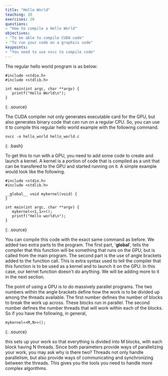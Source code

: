 ```yaml
---
title: "Hello World"
teaching: 20
exercises: 20
questions:
- "How to compile a Hello World"
objectives:
- "To be able to compile CUDA code"
- "To run your code on a graphics code"
keypoints:
- "You need to use nvcc to compile code"
---
```


The regular hello world program is as below:

~~~
#include <stdio.h>
#include <stdlib.h>

int main(int argc, char **argv) {
   printf("Hello World\n");
}
~~~
{: .source}

The CUDA compiler not only generates executable card for the GPU, but also generates binary code that can run on a regular CPU. So, you can use it to compile this regular hello world example with the following command.

~~~
nvcc -o hello_world hello_world.c
~~~
{: .bash}

To get this to run with a GPU, you need to add some code to create and launch a kernel. A kernel is a portion of code that is compiled as a unit that can be transfered to the GPU and started running on it. A simple example would look like the following.

~~~
#include <stdio.h>
#include <stdlib.h>

__global__ void mykernel(void) {
}

int main(int argc, char **argv) {
   mykernel<<1,1>>();
   printf("Hello world\n");
}
~~~
{: .source}

You can compile this code with the exact same command as before. We added two extra parts to the program. The first part, '__global__', tells the compiler that this function will be something that runs on the GPU, but is called from the main program. The second part is the use of angle brackets added to the function call. This is extra syntax used to tell the compiler that this function is to be used as a kernel and to launch it on the GPU. In this case, our kernel function doesn't do anything. We will be adding more to it in the next section.

The point of using a GPU is to do massively parallel programs. The two numbers within the angle brackets define how the work is to be divided up among the threads available. The first number defines the number of blocks to break the work up across. These blocks run in parallel. The second number defines the number threads that will work within each of the blocks. So if you have the following, in general,

~~~
mykernel<<M,N>>();
~~~
{: .source}

this sets up your work so that everything is divided into M blocks, with each block having N threads. Since both parameters provide ways of parallelizing your work, you may ask why is there two? Threads not only handle parallelism, but also provide ways of communicating and synchronizing between the threads. This gives you the tools you need to handle more complex algorithms.